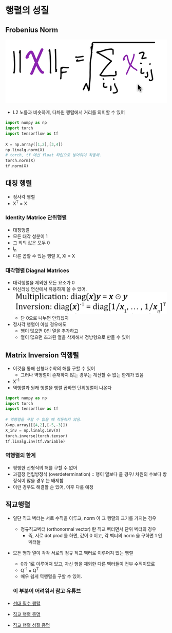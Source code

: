 # 행렬의 성질

## Frobenius Norm

![img_6.png](img_6.png)

- L2 노름과 비슷하게, 다차원 행렬에서 거리를 의미할 수 있어

```python
import numpy as np
import torch
import tensorflow as tf

X = np.array([1,2],[3,4])
np.linalg.norm(X)
# torch, tf 에선 float 타입으로 넣어줘야 작동해. 
torch.norm(X)
tf.norm(X)


```

## 대칭 행렬

- 정사각 행렬
- X<sup>T</sup> = X

### Identity Matrice 단위행렬

- 대칭행렬
- 모든 대각 성분이 1
- 그 외의 값은 모두 0
- I<sub>n
- 다른 곱할 수 있는 행렬 X, XI = X

### 대각행렬 Diagnal Matrices

- 대각행렬을 제외한 모든 요소가 0
- 머신러닝 연산에서 유용하게 쓸 수 있어.
![img_7.png](img_7.png)
  - 단 0으로 나누면 안되겠지
- 정사각 행렬이 아닐 경우에도
  - 행이 많으면 0인 열을 추가하고
  - 열이 많으면 초과된 열을 삭제해서 정방형으로 만들 수 있어


## Matrix Inversion 역행렬

- 이것을 통해 선형대수학의 해를 구할 수 있어
  - 그러나 역행렬이 존재하지 않는 경우는 계산할 수 없는 한계가 있음
- X<sup>-1
- 역행렬과 원래 행렬을 행렬 곱하면 단위행렬이 나온다


```python
import numpy as np
import torch
import tensorflow as tf

# 역행렬을 구할 수 없을 때 작동하지 않음.
X=np.array([[4,2],[-5,-3]])
X_inv = np.linalg.inv(X)
torch.inverse(torch.tensor)
tf.linalg.inv(tf.Variable)
```

### 역행렬의 한계

- 평행한 선형식의 해를 구할 수 없어
- 과결정 연립방정식 (overdetermination) :: 행이 열보다 클 경우/ 차원의 수보다 방정식이 많을 경우 는 배제함
- 이런 경우도 해결할 순 있어, 이후 다룰 예정


## 직교행렬

- 일단 직교 벡터는 서로 수직을 이루고, norm 이 그 행렬의 크기를 가지는 경우
  - 정규직교벡터 (orthonormal vector) 란 직교 벡터면서 단위 벡터의 경우
    - 즉, 서로 dot prod 를 하면, 값이 0 이고, 각 벡터의 norm 을 구하면 1 인 벡터들
- 모든 행과 열이 각각 서로의 정규 직교 벡터로 이루어져 있는 행렬
  - 0과 1로 이루어져 있고, 자신 행을 제외한 다른 벡터들이 전부 수직이므로
  - Q<sup>-1</sup> = Q<sup>T
  - 매우 쉽게 역행렬을 구할 수 있어.

  ### 이 부분이 어려워서 참고 유튜브
- [선대 필수 행렬](https://www.youtube.com/watch?v=XqOvyfMUAwA&pp=ygUM7KeB6rWQ7ZaJ66Cs)
- [직교 행렬 증명](https://www.youtube.com/watch?v=L2HAGXF1ek8&pp=ygUM7KeB6rWQ7ZaJ66Cs)
- [직교 행렬 성질 증명](https://www.youtube.com/watch?v=PkxYNFOuLIE)